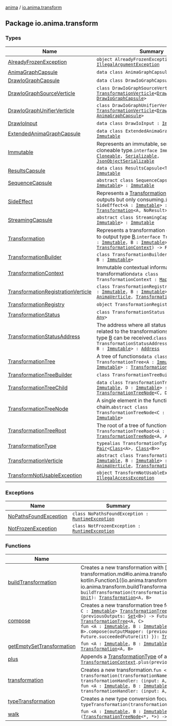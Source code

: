 [anima](../index.md) / [io.anima.transform](./index.md)

## Package io.anima.transform

### Types

| Name | Summary |
|---|---|
| [AlreadyFrozenException](-already-frozen-exception.md) | `object AlreadyFrozenException : `[`IllegalArgumentException`](https://kotlinlang.org/api/latest/jvm/stdlib/kotlin/-illegal-argument-exception/index.html) |
| [AnimaGraphCapsule](-anima-graph-capsule/index.md) | `data class AnimaGraphCapsule : `[`Immutable`](-immutable/index.md) |
| [DrawIoGraphCapsule](-draw-io-graph-capsule/index.md) | `data class DrawIoGraphCapsule : `[`Immutable`](-immutable/index.md) |
| [DrawIoGraphSourceVerticle](-draw-io-graph-source-verticle/index.md) | `class DrawIoGraphSourceVerticle : `[`TransformationVerticle`](-transformation-verticle/index.md)`<`[`DrawIoInput`](-draw-io-input/index.md)`, `[`DrawIoGraphCapsule`](-draw-io-graph-capsule/index.md)`>` |
| [DrawIoGraphUnifierVerticle](-draw-io-graph-unifier-verticle/index.md) | `class DrawIoGraphUnifierVerticle : `[`TransformationVerticle`](-transformation-verticle/index.md)`<`[`DrawIoGraphCapsule`](-draw-io-graph-capsule/index.md)`, `[`AnimaGraphCapsule`](-anima-graph-capsule/index.md)`>` |
| [DrawIoInput](-draw-io-input/index.md) | `data class DrawIoInput : `[`Immutable`](-immutable/index.md) |
| [ExtendedAnimaGraphCapsule](-extended-anima-graph-capsule/index.md) | `data class ExtendedAnimaGraphCapsule : `[`Immutable`](-immutable/index.md) |
| [Immutable](-immutable/index.md) | Represents an immutable, serializable and cloneable type.`interface Immutable : `[`Cloneable`](https://kotlinlang.org/api/latest/jvm/stdlib/kotlin/-cloneable/index.html)`, `[`Serializable`](https://docs.oracle.com/javase/6/docs/api/java/io/Serializable.html)`, `[`JsonObjectSerializable`](../io.anima/-json-object-serializable/index.md) |
| [ResultsCapsule](-results-capsule/index.md) | `data class ResultsCapsule<T : `[`Immutable`](-immutable/index.md)`> : `[`Immutable`](-immutable/index.md) |
| [SequenceCapsule](-sequence-capsule/index.md) | `abstract class SequenceCapsule<T : `[`Immutable`](-immutable/index.md)`> : `[`Immutable`](-immutable/index.md) |
| [SideEffect](-side-effect/index.md) | Represents a [Transformation](-transformation/index.md) not producing outputs but only consuming.`interface SideEffect<A : `[`Immutable`](-immutable/index.md)`> : `[`Transformation`](-transformation/index.md)`<A, NoResult>` |
| [StreamingCapsule](-streaming-capsule/index.md) | `abstract class StreamingCapsule<T : `[`Immutable`](-immutable/index.md)`> : `[`Immutable`](-immutable/index.md) |
| [Transformation](-transformation/index.md) | Represents a transformation of input type [A](-transformation/index.md#A) to output type [B](-transformation/index.md#B).`interface Transformation<A : `[`Immutable`](-immutable/index.md)`, B : `[`Immutable`](-immutable/index.md)`> : (`[`Set`](https://kotlinlang.org/api/latest/jvm/stdlib/kotlin.collections/-set/index.html)`<A>, `[`TransformationContext`](-transformation-context/index.md)`) -> Future<`[`Set`](https://kotlinlang.org/api/latest/jvm/stdlib/kotlin.collections/-set/index.html)`<B>>` |
| [TransformationBuilder](-transformation-builder/index.md) | `class TransformationBuilder<A : `[`Immutable`](-immutable/index.md)`, B : `[`Immutable`](-immutable/index.md)`>` |
| [TransformationContext](-transformation-context/index.md) | Immutable contextual information for a transformation`data class TransformationContext : `[`Map`](https://kotlinlang.org/api/latest/jvm/stdlib/kotlin.collections/-map/index.html)`<`[`String`](https://kotlinlang.org/api/latest/jvm/stdlib/kotlin/-string/index.html)`, `[`Any`](https://kotlinlang.org/api/latest/jvm/stdlib/kotlin/-any/index.html)`>` |
| [TransformationRegistrationVerticle](-transformation-registration-verticle/index.md) | `class TransformationRegistrationVerticle<A : `[`Immutable`](-immutable/index.md)`, B : `[`Immutable`](-immutable/index.md)`> : `[`AnimaVerticle`](../io.anima/-anima-verticle/index.md)`, `[`Transformation`](-transformation/index.md)`<A, B>` |
| [TransformationRegistry](-transformation-registry/index.md) | `object TransformationRegistry` |
| [TransformationStatus](-transformation-status/index.md) | `class TransformationStatus : `[`Map`](https://kotlinlang.org/api/latest/jvm/stdlib/kotlin.collections/-map/index.html)`<`[`String`](https://kotlinlang.org/api/latest/jvm/stdlib/kotlin/-string/index.html)`, `[`Any`](https://kotlinlang.org/api/latest/jvm/stdlib/kotlin/-any/index.html)`>` |
| [TransformationStatusAddress](-transformation-status-address/index.md) | The address where all status message related to the transformations of type [A](-transformation-status-address/index.md#A) to type [B](-transformation-status-address/index.md#B) can be received.`class TransformationStatusAddress<A : `[`Immutable`](-immutable/index.md)`, B : `[`Immutable`](-immutable/index.md)`> : `[`Address`](../io.anima/-address/index.md) |
| [TransformationTree](-transformation-tree/index.md) | A tree of functions`data class TransformationTree<A : `[`Immutable`](-immutable/index.md)`, B : `[`Immutable`](-immutable/index.md)`> : `[`Transformation`](-transformation/index.md)`<A, B>` |
| [TransformationTreeBuilder](-transformation-tree-builder/index.md) | `class TransformationTreeBuilder` |
| [TransformationTreeChild](-transformation-tree-child/index.md) | `data class TransformationTreeChild<C : `[`Immutable`](-immutable/index.md)`, D : `[`Immutable`](-immutable/index.md)`> : `[`TransformationTreeNode`](-transformation-tree-node/index.md)`<C, D>` |
| [TransformationTreeNode](-transformation-tree-node/index.md) | A single element in the functions chain.`abstract class TransformationTreeNode<C : `[`Immutable`](-immutable/index.md)`, D : `[`Immutable`](-immutable/index.md)`>` |
| [TransformationTreeRoot](-transformation-tree-root/index.md) | The root of a tree of functions`class TransformationTreeRoot<A : `[`Immutable`](-immutable/index.md)`> : `[`TransformationTreeNode`](-transformation-tree-node/index.md)`<A, A>` |
| [TransformationType](-transformation-type.md) | `typealias TransformationType<A, B> = `[`Pair`](https://kotlinlang.org/api/latest/jvm/stdlib/kotlin/-pair/index.html)`<`[`Class`](https://docs.oracle.com/javase/6/docs/api/java/lang/Class.html)`<A>, `[`Class`](https://docs.oracle.com/javase/6/docs/api/java/lang/Class.html)`<B>>` |
| [TransformationVerticle](-transformation-verticle/index.md) | `abstract class TransformationVerticle<A : `[`Immutable`](-immutable/index.md)`, B : `[`Immutable`](-immutable/index.md)`> : `[`AnimaVerticle`](../io.anima/-anima-verticle/index.md)`, `[`Transformation`](-transformation/index.md)`<A, B>` |
| [TransformNotUsableException](-transform-not-usable-exception.md) | `object TransformNotUsableException : `[`IllegalAccessException`](https://docs.oracle.com/javase/6/docs/api/java/lang/IllegalAccessException.html) |

### Exceptions

| Name | Summary |
|---|---|
| [NoPathsFoundException](-no-paths-found-exception/index.md) | `class NoPathsFoundException : `[`RuntimeException`](https://kotlinlang.org/api/latest/jvm/stdlib/kotlin/-runtime-exception/index.html) |
| [NotFrozenException](-not-frozen-exception/index.md) | `class NotFrozenException : `[`RuntimeException`](https://kotlinlang.org/api/latest/jvm/stdlib/kotlin/-runtime-exception/index.html) |

### Functions

| Name | Summary |
|---|---|
| [buildTransformation](build-transformation.md) | Creates a new transformation with [builder](build-transformation.md#io.anima.transform$buildTransformation(kotlin.String, kotlin.Function1((io.anima.transform.TransformationBuilder((io.anima.transform.buildTransformation.A, io.anima.transform.buildTransformation.B)), kotlin.Unit)))/builder).`fun <A : `[`Immutable`](-immutable/index.md)`, B : `[`Immutable`](-immutable/index.md)`> buildTransformation(transformationName: `[`String`](https://kotlinlang.org/api/latest/jvm/stdlib/kotlin/-string/index.html)`, builder: `[`TransformationBuilder`](-transformation-builder/index.md)`<A, B>.() -> `[`Unit`](https://kotlinlang.org/api/latest/jvm/stdlib/kotlin/-unit/index.html)`): `[`Transformation`](-transformation/index.md)`<A, B>` |
| [compose](compose.md) | Creates a new transformation tree for [A](compose.md#A) to [C](compose.md#C) by reusing this tree.`fun <A : `[`Immutable`](-immutable/index.md)`, B : `[`Immutable`](-immutable/index.md)`, C : `[`Immutable`](-immutable/index.md)`> `[`TransformationTree`](-transformation-tree/index.md)`<A, B>.compose(nextOutputType: `[`Class`](https://docs.oracle.com/javase/6/docs/api/java/lang/Class.html)`<C>, outputMapper: (previousOutputs: `[`Set`](https://kotlinlang.org/api/latest/jvm/stdlib/kotlin.collections/-set/index.html)`<B>) -> Future<`[`Set`](https://kotlinlang.org/api/latest/jvm/stdlib/kotlin.collections/-set/index.html)`<B>> = { Future.succeededFuture(it) }): `[`TransformationTree`](-transformation-tree/index.md)`<A, C>`<br>`fun <A : `[`Immutable`](-immutable/index.md)`, B : `[`Immutable`](-immutable/index.md)`, C : `[`Immutable`](-immutable/index.md)`> `[`TransformationTree`](-transformation-tree/index.md)`<A, B>.compose(outputMapper: (previousOutputs: `[`Set`](https://kotlinlang.org/api/latest/jvm/stdlib/kotlin.collections/-set/index.html)`<B>) -> Future<`[`Set`](https://kotlinlang.org/api/latest/jvm/stdlib/kotlin.collections/-set/index.html)`<B>> = { Future.succeededFuture(it) }): `[`TransformationTree`](-transformation-tree/index.md)`<A, C>` |
| [getEmptySetTransformation](get-empty-set-transformation.md) | `fun <A : `[`Immutable`](-immutable/index.md)`, B : `[`Immutable`](-immutable/index.md)`> `[`SideEffect`](-side-effect/index.md)`<A>.getEmptySetTransformation(): `[`Transformation`](-transformation/index.md)`<A, B>` |
| [plus](plus.md) | Appends a [TransformationType](-transformation-type.md) of a previously processed transformation type.`operator fun `[`TransformationContext`](-transformation-context/index.md)`.plus(previousType: `[`TransformationType`](-transformation-type.md)`<*, *>): `[`TransformationContext`](-transformation-context/index.md) |
| [transformation](transformation.md) | Creates a new transformation.`fun <A : `[`Immutable`](-immutable/index.md)`, B : `[`Immutable`](-immutable/index.md)`> transformation(transformationName: `[`String`](https://kotlinlang.org/api/latest/jvm/stdlib/kotlin/-string/index.html)`, inputType: `[`Class`](https://docs.oracle.com/javase/6/docs/api/java/lang/Class.html)`<A>, outputType: `[`Class`](https://docs.oracle.com/javase/6/docs/api/java/lang/Class.html)`<B>, transformationHandler: (input: A, outputPromise: Promise<B>) -> `[`Unit`](https://kotlinlang.org/api/latest/jvm/stdlib/kotlin/-unit/index.html)`): `[`Transformation`](-transformation/index.md)`<A, B>`<br>`fun <A : `[`Immutable`](-immutable/index.md)`, B : `[`Immutable`](-immutable/index.md)`> transformation(transformationName: `[`String`](https://kotlinlang.org/api/latest/jvm/stdlib/kotlin/-string/index.html)`, transformationHandler: (input: A, outputPromise: Promise<B>) -> `[`Unit`](https://kotlinlang.org/api/latest/jvm/stdlib/kotlin/-unit/index.html)`): `[`Transformation`](-transformation/index.md)`<A, B>` |
| [typeTransformation](type-transformation.md) | Creates a new type conversion focused transformation.`fun <A : `[`Immutable`](-immutable/index.md)`, B : `[`Immutable`](-immutable/index.md)`> typeTransformation(transformationName: `[`String`](https://kotlinlang.org/api/latest/jvm/stdlib/kotlin/-string/index.html)`, transformer: (A) -> B): `[`Transformation`](-transformation/index.md)`<A, B>` |
| [walk](walk.md) | `fun <A : `[`Immutable`](-immutable/index.md)`, B : `[`Immutable`](-immutable/index.md)`> `[`TransformationTree`](-transformation-tree/index.md)`<A, B>.~~walk~~(walker: (`[`TransformationTreeNode`](-transformation-tree-node/index.md)`<*, *>) -> `[`Unit`](https://kotlinlang.org/api/latest/jvm/stdlib/kotlin/-unit/index.html)`): `[`Unit`](https://kotlinlang.org/api/latest/jvm/stdlib/kotlin/-unit/index.html) |

